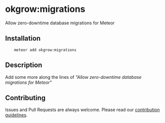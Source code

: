 # okgrow:migrations

Allow zero-downtime database migrations for Meteor 

## Installation

```
    meteor add okgrow:migrations
```

## Description

Add some more along the lines of *"Allow zero-downtime database migrations for Meteor"*

## Contributing

Issues and Pull Requests are always welcome. Please read our [contribution guidelines](https://github.com/okgrow/guides/blob/master/contributing.md).
